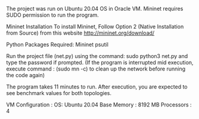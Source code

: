 The project was run on Ubuntu 20.04 OS in Oracle VM. Mininet requires SUDO permission to run the program.

Mininet Installation
To install Mininet, Follow Option 2 (Native Installation from Source) from this website
http://mininet.org/download/

Python Packages Required:
Mininet
psutil

Run the project file (net.py) using the command:
sudo python3 net.py and type the password if prompted.
(If the program is interrupted mid execution, execute command :  (sudo mn -c) to clean up the network before running the code again)

The program takes 11 minutes to run.
After execution, you are expected to see benchmark values for both topologies.

VM Configuration :
OS: Ubuntu 20.04
Base Memory : 8192 MB
Processors : 4
